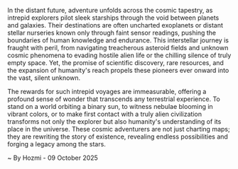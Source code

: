 
In the distant future, adventure unfolds across the cosmic tapestry, as intrepid explorers pilot sleek starships through the void between planets and galaxies. Their destinations are often uncharted exoplanets or distant stellar nurseries known only through faint sensor readings, pushing the boundaries of human knowledge and endurance. This interstellar journey is fraught with peril, from navigating treacherous asteroid fields and unknown cosmic phenomena to evading hostile alien life or the chilling silence of truly empty space. Yet, the promise of scientific discovery, rare resources, and the expansion of humanity's reach propels these pioneers ever onward into the vast, silent unknown.

The rewards for such intrepid voyages are immeasurable, offering a profound sense of wonder that transcends any terrestrial experience. To stand on a world orbiting a binary sun, to witness nebulae blooming in vibrant colors, or to make first contact with a truly alien civilization transforms not only the explorer but also humanity's understanding of its place in the universe. These cosmic adventurers are not just charting maps; they are rewriting the story of existence, revealing endless possibilities and forging a legacy among the stars.

~ By Hozmi - 09 October 2025
